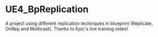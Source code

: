 # UE4_BpReplication
A project using different replication techinques in blueprint (Replicate, OnRep and Multicast). Thanks to Epic's live training video!
